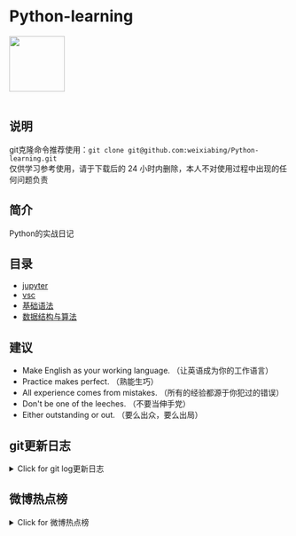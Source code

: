 # Python-learning
 <img src="https://i.giphy.com/media/LMt9638dO8dftAjtco/200.webp" width="100"><br><br>

## 说明
git克隆命令推荐使用：```git clone git@github.com:weixiabing/Python-learning.git```<br>
仅供学习参考使用，请于下载后的 24 小时内删除，本人不对使用过程中出现的任何问题负责
## 简介
Python的实战日记
## 目录
+ [jupyter](https://github.com/weixiabing/Python-learning/tree/main/jupyter)
+ [vsc](https://github.com/weixiabing/Python-learning/tree/main/vsc)
+ [基础语法](https://github.com/weixiabing/Python-learning/tree/main/%E5%9F%BA%E7%A1%80%E8%AF%AD%E6%B3%95)
+ [数据结构与算法](https://github.com/weixiabing/Python-learning/tree/main/%E6%95%B0%E6%8D%AE%E7%BB%93%E6%9E%84%E4%B8%8E%E7%AE%97%E6%B3%95)
## 建议
- Make English as your working language. （让英语成为你的工作语言）
- Practice makes perfect. （熟能生巧）
- All experience comes from mistakes. （所有的经验都源于你犯过的错误）
- Don't be one of the leeches. （不要当伸手党）
- Either outstanding or out. （要么出众，要么出局）
## git更新日志
<details>
<summary>Click for git log更新日志</summary>

 ``` diff
---start---

更新时间:2021-08-15 10:55:27linux远程更新
commit 4e5dd437379e2775d34a1e8e5f075cf1adad1c1a
Author: Wei.Xiabing <weixiabing@hotmail.com>
Date:   Sun Aug 15 10:54:22 2021 +0800

    Update README.md

---end---

```
 </p>
</details>

## 微博热点榜
<details>
<summary>Click for 微博热点榜</summary>

 ---开始---

更新时间:2021-08-15 10:55:27github action更新<br>
|  序号   | 关键字  |热度|
|  ----  | ----  |----|
| 1	|日本投降76周年	|5944404|
 | 2	|日本裕仁天皇宣布投降原声	|1913317|
 | 3	|冰冻2.8万年幼狮仍栩栩如生	|1475816|
 | 4	|张哲瀚微博和张哲瀚工作室被禁言	|1466968|
 | 5	|阿里女员工被侵害案六大待解疑问	|1444372|
 | 6	|靖国神社里的十四个耻辱名字	|1441147|
 | 7	|把7名日本战犯送上死刑架的中国法官	|1241437|
 | 8	|大陆在世慰安妇制度受害者仅14位	|1193553|
 | 9	|他们在用余生等待道歉	|860867|
 | 10	|陈梦的腹肌	|833890|
 | 11	|张哲瀚被中演协进行从业抵制	|797297|
 | 12	|王语嫣出场	|783953|
 | 13	|286个中外合作办学终止办学	|759085|
 | 14	|马龙孙颖莎教你居家健身	|756213|
 | 15	|于小彤假装找到刘维李菲儿	|714358|
 | 16	|山西文水县发生疑似皮肤炭疽疫情	|633272|
 | 17	|吕明星方天宇在一起	|616532|
 | 18	|拜登授权向阿富汗部署约5000名美军	|533327|
 | 19	|河南商丘确诊病例瞒报行程致疫情反弹	|533159|
 | 20	|文咏珊气质	|521451|
 | 21	|陈露回应霍尊	|517731|
 | 22	|陈铭以为杨洋迪丽热巴是杨迪	|512993|
 | 23	|江宏杰 新恋情	|510608|
 | 24	|官方通报服务员将废水倒回饮品桶	|491176|
 | 25	|亲历者讲述日本投降那一天	|478612|
 | 26	|霍尊发文告别演艺工作	|477735|
 | 27	|村民核酸检测太配合致下颌脱落	|454462|
 | 28	|林依轮戴孟美岐假发片自拍	|390773|
 | 29	|王一博对布布是真爱	|360386|
 | 30	|山河令	|358701|
 | 31	|红娘说男士择偶永远要求年轻漂亮	|354466|
 | 32	|无法抗拒的他	|335476|
 | 33	|一诺状态	|328684|
 | 34	|江苏新增18例本土确诊病例	|315222|
 | 35	|央视主播谈有人对历史缺乏基本敬畏	|314360|
 | 36	|张真源清唱小乌龟	|314208|
 | 37	|王一博叶音动作同步率	|306253|
 | 38	|李柄熹晒和张雨绮视频截图	|303671|
 | 39	|两男子下河捕鱼反遭鱼群围攻	|297909|
 | 40	|义乌热门圣诞用品售空	|296837|
 | 41	|南京大屠杀幸存者仅剩65人	|287536|
 | 42	|小刺猬误闯街头交警叔叔双手捧走	|259843|
 | 43	|河南新增5例本土确诊病例	|259425|
 | 44	|大熊猫双胞胎幼崽在育幼箱里熟睡	|254304|
 | 45	|95后北大学子还是非遗传承人	|248211|
 | 46	|黄子韬 舍不得萌探舍不得所有人	|239586|
 | 47	|中韩共同抗日纪念展在韩举行	|229169|
 | 48	|阿里女员工案件时间轴	|222782|
 | 49	|杨倩说小时候羡慕别人有假期	|222092|
 | 50	|快乐大本营预告	|220119|
 
---结束---
 
 </p>
</details>
